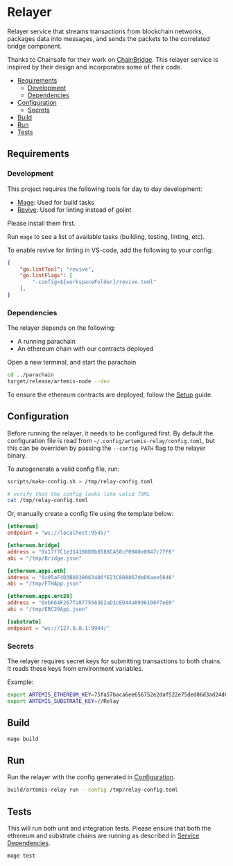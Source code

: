 # Relayer <!-- omit in toc -->

Relayer service that streams transactions from blockchain networks, packages data into messages, and sends the packets to the correlated bridge component.

Thanks to Chainsafe for their work on [ChainBridge](https://github.com/ChainSafe/ChainBridge). This relayer service
is inspired by their design and incorporates some of their code.

- [Requirements](#requirements)
  - [Development](#development)
  - [Dependencies](#dependencies)
- [Configuration](#configuration)
  - [Secrets](#secrets)
- [Build](#build)
- [Run](#run)
- [Tests](#tests)

## Requirements

### Development

This project requires the following tools for day to day development:

- [Mage](https://magefile.org/): Used for build tasks
- [Revive](https://github.com/mgechev/revive): Used for linting instead of golint

Please install them first.

Run `mage` to see a list of available tasks (building, testing, linting, etc).

To enable revive for linting in VS-code, add the following to your config:

```json
{
    "go.lintTool": "revive",
    "go.lintFlags": [
        "-config=${workspaceFolder}/revive.toml"
    ],
}
```

### Dependencies

The relayer depends on the following:

- A running parachain
- An ethereum chain with our contracts deployed

Open a new terminal, and start the parachain

```bash
cd ../parachain
target/release/artemis-node --dev
```

To ensure the ethereum contracts are deployed, follow the [Setup](../ethereum/README.md#set-up) guide.

## Configuration

Before running the relayer, it needs to be configured first. By default the configuration file is read from  `~/.config/artemis-relay/config.toml`, but this can be overriden by passing the `--config PATH` flag to the relayer binary.

To autogenerate a valid config file, run:

```bash
scripts/make-config.sh > /tmp/relay-config.toml

# verify that the config looks like valid TOML
cat /tmp/relay-config.toml
```

Or, manually create a config file using the template below:

```toml
[ethereum]
endpoint = "ws://localhost:9545/"

[ethereum.bridge]
address = "0x17f7C1e314180D8b8588CA50cF09A0e0847c77F6"
abi = "/tmp/Bridge.json"

[ethereum.apps.eth]
address = "0x95aF4D3B8938063486fE23C8D8867deD6aee5646"
abi = "/tmp/ETHApp.json"

[ethereum.apps.erc20]
address = "0xb664F267fa8775563E2aD1cED44a0996198F7eE0"
abi = "/tmp/ERC20App.json"

[substrate]
endpoint = "ws://127.0.0.1:9944/"
```

### Secrets

The relayer requires secret keys for submitting transactions to both chains. It reads these keys from environment variables.

Example:

```bash
export ARTEMIS_ETHEREUM_KEY=75fa57baca6ee656752e2daf522e75ded86d3ad24d660701aaa78e24b207f550
export ARTEMIS_SUBSTRATE_KEY=//Relay
```

## Build

```bash
mage build
```

## Run

Run the relayer with the config generated in [Configuration](#configuration).

```bash
build/artemis-relay run --config /tmp/relay-config.toml
```

## Tests

This will run both unit and integration tests. Please ensure that both the ethereum and substrate chains are running as described in [Service Dependencies](#service-dependencies).

```bash
mage test
```
